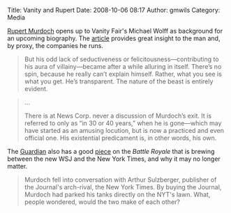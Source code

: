 Title: Vanity and Rupert
Date: 2008-10-06 08:17
Author: gmwils
Category: Media

[Rupert Murdoch][] opens up to Vanity Fair's Michael Wolff as background
for an upcoming biography. The [article][Rupert Murdoch] provides great
insight to the man and, by proxy, the companies he runs.

> But his odd lack of seductiveness or felicitousness—contributing to
> his aura of villainy—became after a while alluring in itself. There’s
> no spin, because he really can’t explain himself. Rather, what you see
> is what you get. He’s transparent. The nature of the beast is entirely
> evident.

> ...
>
> There is at News Corp. never a discussion of Murdoch’s exit. It is
> referred to only as “in 30 or 40 years,” when he is gone—which may
> have started as an amusing locution, but is now a practiced and even
> official one. His existential predicament is, in other words, his own.

The [Guardian][] also has a good [piece][Guardian] on the *Battle
Royale* that is brewing between the new WSJ and the New York Times, and
why it may no longer matter.

> Murdoch fell into conversation with Arthur Sulzberger, publisher of
> the Journal's arch-rival, the New York Times. By buying the Journal,
> Murdoch had parked his tanks directly on the NYT's lawn. What, people
> wondered, would the two make of each other?

  [Rupert Murdoch]: http://www.vanityfair.com/culture/features/2008/10/wolff200810?printable=true&currentPage=all
  [Guardian]: http://www.guardian.co.uk/media/2008/sep/28/newscorporation.wallstreetjournal
